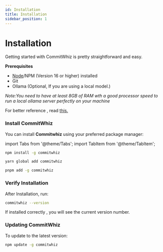 ```yaml
---
id: Installation
title: Installation
sidebar_position: 1
---
```


# Installation


Getting started with CommitWhiz is pretty straightforward and easy.



**Prerequisites**
- [Node](https://nodejs.org)/NPM (Version 16 or higher) installed
- Git 
- Ollama (Optional, If you are using a local model.)

_Note:You need to have at least 8GB of RAM wth a good processor speed to run a local ollama server perfectly on your machine_


For better reference , read [this.](https://www.databasemart.com/blog/choosing-the-right-gpu-for-popluar-llms-on-ollama?srsltid=AfmBOooTOK0-gVSDfTr11fIf5BsO2FOEN7VXP_UI_xe2amlcakLISKFm)


### Install CommitWhiz
You can install **Commitwhiz** using your preferred package manager:

import Tabs from '@theme/Tabs';
import TabItem from '@theme/TabItem';

<Tabs>
  <TabItem value="npm" label="npm" default>
  
  ```bash
  npm install -g commitwhiz
  ```
  
  </TabItem>

  <TabItem value="yarn" label="Yarn">
  
  ```bash
  yarn global add commitwhiz
  ```
  
  </TabItem>

  <TabItem value="pnpm" label="pnpm">
  
  ```bash
  pnpm add -g commitwhiz
  ```
  
  </TabItem>
</Tabs>




### Verify Installation
After Installation, run:

```bash 
commitwhiz --version
```
If installed correctly , you will see the current version number.

### Updating CommitWhiz
To update to the latest version:

```bash
npm update -g commitwhiz
```